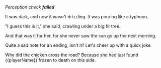 _Perception check **failed**_

It was dark, and now it wasn't drizzling. It was pouring like a typhoon.

"I guess this is it," she said, crawling under a big fir tree.

And that was it for her, for she never saw the sun go up the next morning.

Quite a sad note for an ending, isn't it? Let's cheer up with a quick joke.

Why did the chicken cross the road? Because she had just found {{playerName}} frozen to death on this side.
